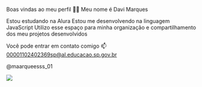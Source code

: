Boas vindas ao meu perfil 💙💙
Meu nome é Davi Marques

Estou estudando na Alura
Estou me desenvolvendo na linguagem JavaScript
Utilizo esse espaço para minha organização e compartilhamento dos meu projetos desenvolvidos

Você pode entrar em contato comigo 📫
00001102402369sp@al.educacao.sp.gov.br


@maarqueesss_01  

![](https://media.giphy.com/media/ce0KXTXlJD5a86X7xh/giphy.gif?cid=ecf05e477wwqowsc5h0mvddt4712gummumgpbp5idsi23kxc&ep=v1_gifs_search&rid=giphy.gif&ct=g)
